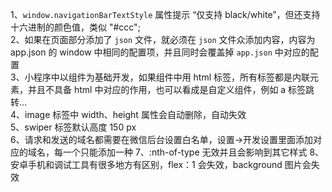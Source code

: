 1、`window.navigationBarTextStyle` 属性提示 “仅支持 black/white”，但还支持十六进制的颜色值，类似 "#ccc";  
2、如果在页面部分添加了 `json` 文件，就必须在 `json` 文件众添加内容，内容为 app.json 的 window 中相同的配置项，并且同时会覆盖掉 `app.json` 中对应的配置  
3、小程序中以组件为基础开发，如果组件中用 html 标签，所有标签都是内联元素，并且不具备 html 中对应的作用，也可以看成是自定义组件，例如 a 标签跳转...  
4、image 标签中 width、height 属性会自动删除，自动失效  
5、swiper 标签默认高度 150 px  
6、请求和发送的域名都需要在微信后台设置白名单，设置->开发设置里面添加对应的域名，每一个只能添加一种 
7、:nth-of-type 无效并且会影响到其它样式
8、安卓手机和调试工具有很多地方有区别，flex：1 会失效，background 图片会失效